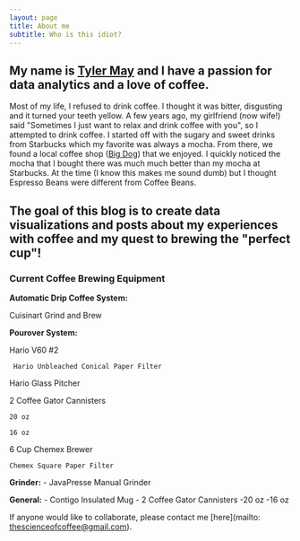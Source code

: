 ```yaml
---
layout: page
title: About me
subtitle: Who is this idiot?
---
```


## My name is [Tyler May](https://www.linkedin.com/in/tyler-may-0a73a81b/) and I have a passion for data analytics and a love of coffee.

Most of my life, I refused to drink coffee.  I thought it was bitter, disgusting and it turned your teeth yellow.  A few years ago, my girlfriend (now wife!) said "Sometimes I just want to relax and drink coffee with you", so I attempted to drink coffee.  I started off with the sugary and sweet drinks from Starbucks which my favorite was always a mocha.  From there, we found a local coffee shop ([Big Dog]()) that we enjoyed.  I quickly noticed the mocha that I bought there was much much better than my mocha at Starbucks.  At the time (I know this makes me sound dumb) but I thought Espresso Beans were different from Coffee Beans.

## The goal of this blog is to create data visualizations and posts about my experiences with coffee and my quest to brewing the "perfect cup"!

### Current Coffee Brewing Equipment

**Automatic Drip Coffee System:**

   Cuisinart Grind and Brew
    
    
**Pourover System:**
    
   Hario V60 #2
    
     Hario Unbleached Conical Paper Filter
      
   Hario Glass Pitcher
    
   2 Coffee Gator Cannisters
    
    20 oz
      
    16 oz
      
   6 Cup Chemex Brewer
    
    Chemex Square Paper Filter
      
**Grinder:**
     - JavaPresse Manual Grinder
     
**General:**
    - Contigo Insulated Mug
    - 2 Coffee Gator Cannisters
      -20 oz
      -16 oz
      
If anyone would like to collaborate, please contact me [here](mailto: thescienceofcoffee@gmail.com).
